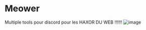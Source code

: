 # Meower
Multiple tools pour discord pour les HAXOR DU WEB !!!!!!
![image](https://github.com/FauZaPespi/Meower/assets/160544435/aae7648c-bb9a-4fd7-a4b0-7c0650f11072)
